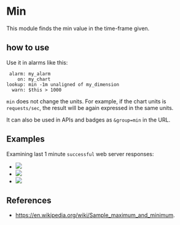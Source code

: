<!--
title: "Min"
sidebar_label: "Min"
custom_edit_url: https://github.com/netdata/netdata/edit/master/web/api/queries/min/README.md
learn_status: "Published"
learn_topic_type: "References"
learn_rel_path: "Developers/Web/Api/Queries"
-->

# Min

This module finds the min value in the time-frame given.

## how to use

Use it in alarms like this:

```
 alarm: my_alarm
    on: my_chart
lookup: min -1m unaligned of my_dimension
  warn: $this > 1000
```

`min` does not change the units. For example, if the chart units is `requests/sec`, the result
will be again expressed in the same units. 

It can also be used in APIs and badges as `&group=min` in the URL.

## Examples

Examining last 1 minute `successful` web server responses:

-   ![](https://registry.my-netdata.io/api/v1/badge.svg?chart=web_log_nginx.response_statuses&options=unaligned&dimensions=success&group=min&after=-60&label=min&value_color=orange)
-   ![](https://registry.my-netdata.io/api/v1/badge.svg?chart=web_log_nginx.response_statuses&options=unaligned&dimensions=success&group=average&after=-60&label=average)
-   ![](https://registry.my-netdata.io/api/v1/badge.svg?chart=web_log_nginx.response_statuses&options=unaligned&dimensions=success&group=max&after=-60&label=max)

## References

-   <https://en.wikipedia.org/wiki/Sample_maximum_and_minimum>.


